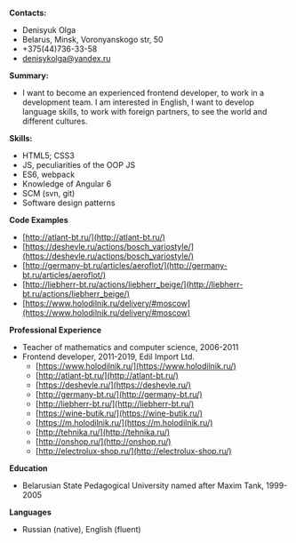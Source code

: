 
**Contacts:**  

* Denisyuk Olga 
* Belarus, Minsk, Voronyanskogo str, 50 
* +375(44)736-33-58 
* [denisykolga@yandex.ru](mailto:denisykolga@yandex.ru)  

**Summary:**  

* I want to become an experienced frontend developer, to work in a development team. I am interested in English, I want to develop language skills, to work with foreign partners, to see the world and different cultures.  

**Skills:**  

* HTML5; CSS3 
* JS, peculiarities of the OOP JS 
* ES6, webpack 
* Knowledge of Angular 6 
* SCM (svn, git) 
* Software design patterns  

**Code Examples**  

* [http://atlant-bt.ru/](http://atlant-bt.ru/)
* [https://deshevle.ru/actions/bosch_variostyle/](https://deshevle.ru/actions/bosch_variostyle/)  
* [http://germany-bt.ru/articles/aeroflot/](http://germany-bt.ru/articles/aeroflot/)  
* [http://liebherr-bt.ru/actions/liebherr_beige/](http://liebherr-bt.ru/actions/liebherr_beige/)  
* [https://www.holodilnik.ru/delivery/#moscow](https://www.holodilnik.ru/delivery/#moscow)  

**Professional Experience**  

* Teacher of mathematics and computer science, 2006-2011 
* Frontend developer, 2011-2019, Edil Import Ltd. 
    * [https://www.holodilnik.ru/](https://www.holodilnik.ru/) 
    * [http://atlant-bt.ru/](http://atlant-bt.ru/) 
    * [https://deshevle.ru/](https://deshevle.ru/) 
    * [http://germany-bt.ru/](http://germany-bt.ru/)  
    * [http://liebherr-bt.ru/](http://liebherr-bt.ru/) 
    * [https://wine-butik.ru/](https://wine-butik.ru/) 
    * [https://m.holodilnik.ru/](https://m.holodilnik.ru/) 
    * [http://tehnika.ru/](http://tehnika.ru/) 
    * [http://onshop.ru/](http://onshop.ru/) 
    * [http://electrolux-shop.ru/](http://electrolux-shop.ru/)    
	
**Education** 

* Belarusian State Pedagogical University named after Maxim Tank, 1999-2005  

**Languages**  

* Russian (native), English (fluent)  


  

	





   



